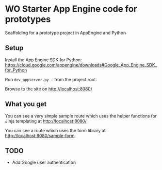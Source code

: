 # WO Starter App Engine code for prototypes

Scaffolding for a prototype project in AppEngine and Python

## Setup

Install the App Engine SDK for Python: https://cloud.google.com/appengine/downloads#Google_App_Engine_SDK_for_Python

Run `dev_appserver.py .` from the project root.

Browse to the site on [http://localhost:8080/](http://localhost:8080/)

## What you get

You can see a very simple sample route which uses the helper functions for Jinja templating at [http://localhost:8080/](http://localhost:8080/)

You can see a route which uses the form library at [http://localhost:8080/sample-form](http://localhost:8080/sample-form)

## TODO

- Add Google user authentication
